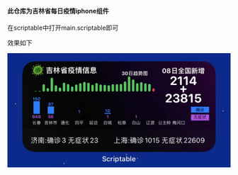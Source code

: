 #### 此仓库为吉林省每日疫情iphone组件

在scriptable中打开main.scriptable即可

效果如下

![image-20220409175159876](./111.jpeg)